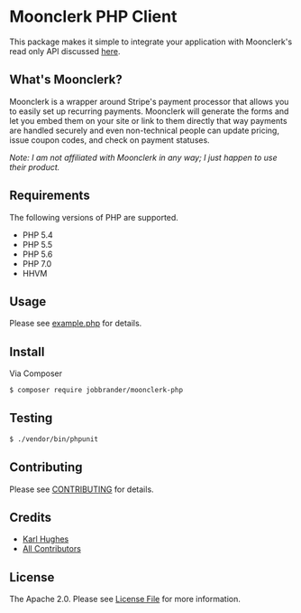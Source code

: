 # Moonclerk PHP Client

This package makes it simple to integrate your application with Moonclerk's read
only API discussed [here](https://github.com/moonclerk/developer/blob/master/api/README.md).

## What's Moonclerk?

Moonclerk is a wrapper around Stripe's payment processor that allows you to easily 
set up recurring payments. Moonclerk will generate the forms and let you embed them
on your site or link to them directly that way payments are handled securely and
even non-technical people can update pricing, issue coupon codes, and check on 
payment statuses.

*Note: I am not affiliated with Moonclerk in any way; I just happen to use their
product.*

## Requirements

The following versions of PHP are supported.

* PHP 5.4
* PHP 5.5
* PHP 5.6
* PHP 7.0
* HHVM

## Usage

Please see [example.php](https://github.com/JobBrander/moonclerk-php/blob/master/example.php) for details.

## Install

Via Composer

``` bash
$ composer require jobbrander/moonclerk-php
```

## Testing

``` bash
$ ./vendor/bin/phpunit
```

## Contributing

Please see [CONTRIBUTING](https://github.com/jobbrander/moonclerk-php/blob/master/CONTRIBUTING.md) for details.

## Credits

- [Karl Hughes](https://github.com/karllhughes)
- [All Contributors](https://github.com/jobbrander/moonclerk-php/contributors)


## License

The Apache 2.0. Please see [License File](https://github.com/jobbrander/moonclerk-php/blob/master/LICENSE) for more information.
